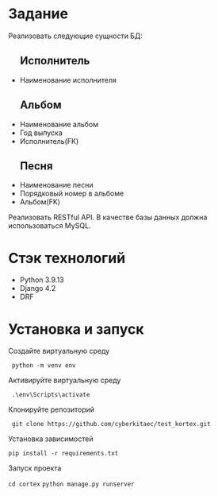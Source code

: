 <h1> Задание </h1>

Реализовать следующие сущности БД:
<ul> <h2> <strong> Исполнитель </strong> </h2>
  <li>Наименование исполнителя</li>
</ul>

<ul><h2> <strong> Альбом</strong></h2>
  <li>Наименование альбом</li>
  <li>Год выпуска</li>
  <li>Исполнитель(FK)</li>
</ul>

<ul>
  <h2><strgong>  Песня </strgong></h2>
  <li> Наименование песни</li>
  <li> Порядковый номер в альбоме</li>
  <li> Альбом(FK)</li>
</ul>

Реализовать RESTful API. В качестве базы данных должна использоваться MySQL.

<h1> Стэк технологий</h1>
<ul>
 <li> Python 3.9.13</li>
  <li> Django 4.2</li>
  <li> DRF </li>
</ul>

<h1> Установка и запуск </h1>
<p>Создайте виртуальную среду</p>
<code> python -m venv env </code>
<p>Активируйте виртуальную среду</p>
<code> .\env\Scripts\activate </code>
<p> Клонируйте репозиторий </p>
<code> git clone https://github.com/cyberkitaec/test_kortex.git</code>
<p> Установка зависимостей</p>
<code>pip install -r requirements.txt</code>
<p> Запуск проекта</p>
<code>cd cortex</code>
<code>python manage.py runserver</code>
